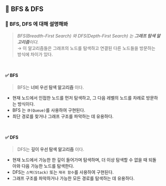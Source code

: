## 🌿 BFS & DFS
### 🔎 BFS, DFS 에 대해 설명해봐
> _BFS(Breadth-First Search) 와 DFS(Depth-First Search) 는 **그래프 탐색 알고리즘**이다._ <br>
→ 이 알고리즘들은 그래프의 노드를 탐색하고 연결된 다른 노드들을 방문하는 방식에 차이가 있다.

<br>

#### ✅ BFS
> BFS는 **너비 우선 탐색 알고리즘** 이다.

- 현재 노드에서 인접한 노드를 먼저 탐색하고, 그 다음 레벨의 노드를 차례로 방문하는 방식이다.
- BFS 는 `큐(Queue)`를 사용하여 구현된다.
- 최단 경로를 찾거나 그래프 구조를 파악하는 데 유용하다.

<br>

#### ✅ DFS
> DFS는 **깊이 우선 탐색 알고리즘** 이다.

- 현재 노드에서 가능한 한 깊이 들어가며 탐색하며, 더 이상 탐색할 수 없을 때 되돌아와 다음 가능한 노드를 탐색한다.
- DFS는 `스택(Stack)` 또는 `재귀 함수`를 사용하여 구현된다.
- 그래프 구조를 파악하거나 가능한 모든 경로를 탐색하는 데 유용하다.
